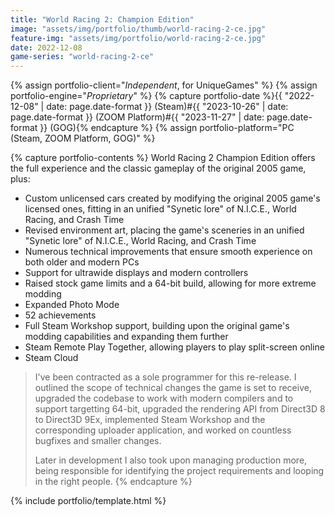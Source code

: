 ```yaml
---
title: "World Racing 2: Champion Edition"
image: "assets/img/portfolio/thumb/world-racing-2-ce.jpg"
feature-img: "assets/img/portfolio/world-racing-2-ce.jpg"
date: 2022-12-08
game-series: "world-racing-2-ce"
---
```


{% assign portfolio-client="*Independent*, for UniqueGames" %}
{% assign portfolio-engine="*Proprietary*" %}
{% capture portfolio-date %}{{ "2022-12-08" | date: page.date-format }} (Steam)#{{ "2023-10-26" | date: page.date-format }} (ZOOM Platform)#{{ "2023-11-27" | date: page.date-format }} (GOG){% endcapture %}
{% assign portfolio-platform="PC (Steam, ZOOM Platform, GOG)" %}

{% capture portfolio-contents %}
World Racing 2 Champion Edition offers the full experience and the classic gameplay of the original 2005 game, plus:

* Custom unlicensed cars created by modifying the original 2005 game's licensed ones, fitting in an unified "Synetic lore" of N.I.C.E., World Racing, and Crash Time
* Revised environment art, placing the game's sceneries in an unified "Synetic lore" of N.I.C.E., World Racing, and Crash Time
* Numerous technical improvements that ensure smooth experience on both older and modern PCs
* Support for ultrawide displays and modern controllers
* Raised stock game limits and a 64-bit build, allowing for more extreme modding
* Expanded Photo Mode
* 52 achievements
* Full Steam Workshop support, building upon the original game's modding capabilities and expanding them further
* Steam Remote Play Together, allowing players to play split-screen online
* Steam Cloud

> I've been contracted as a sole programmer for this re-release. I outlined the scope of technical changes
> the game is set to receive, upgraded the codebase to work with modern compilers and to support targetting 64-bit,
> upgraded the rendering API from Direct3D 8 to Direct3D 9Ex, implemented Steam Workshop and the corresponding uploader application,
> and worked on countless bugfixes and smaller changes.
>
> Later in development I also took upon managing production more, being responsible for identifying the project requirements
> and looping in the right people.
{% endcapture %}

{% include portfolio/template.html %}
